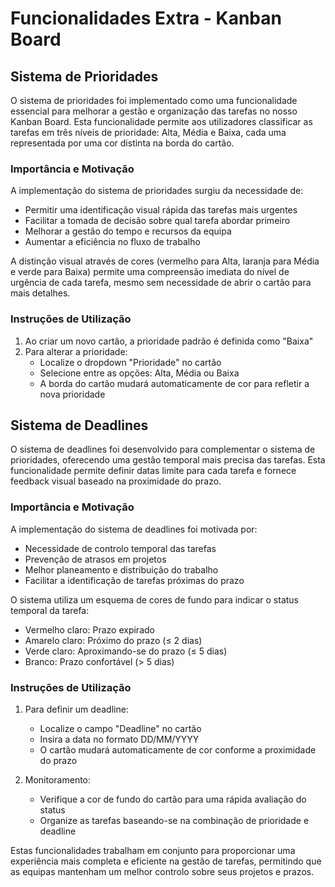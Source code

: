 # Funcionalidades Extra - Kanban Board

## Sistema de Prioridades

O sistema de prioridades foi implementado como uma funcionalidade essencial para melhorar a gestão e organização das tarefas no nosso Kanban Board. Esta funcionalidade permite aos utilizadores classificar as tarefas em três níveis de prioridade: Alta, Média e Baixa, cada uma representada por uma cor distinta na borda do cartão.

### Importância e Motivação

A implementação do sistema de prioridades surgiu da necessidade de:
- Permitir uma identificação visual rápida das tarefas mais urgentes
- Facilitar a tomada de decisão sobre qual tarefa abordar primeiro
- Melhorar a gestão do tempo e recursos da equipa
- Aumentar a eficiência no fluxo de trabalho

A distinção visual através de cores (vermelho para Alta, laranja para Média e verde para Baixa) permite uma compreensão imediata do nível de urgência de cada tarefa, mesmo sem necessidade de abrir o cartão para mais detalhes.

### Instruções de Utilização

1. Ao criar um novo cartão, a prioridade padrão é definida como "Baixa"
2. Para alterar a prioridade:
   - Localize o dropdown "Prioridade" no cartão
   - Selecione entre as opções: Alta, Média ou Baixa
   - A borda do cartão mudará automaticamente de cor para refletir a nova prioridade

## Sistema de Deadlines

O sistema de deadlines foi desenvolvido para complementar o sistema de prioridades, oferecendo uma gestão temporal mais precisa das tarefas. Esta funcionalidade permite definir datas limite para cada tarefa e fornece feedback visual baseado na proximidade do prazo.

### Importância e Motivação

A implementação do sistema de deadlines foi motivada por:
- Necessidade de controlo temporal das tarefas
- Prevenção de atrasos em projetos
- Melhor planeamento e distribuição do trabalho
- Facilitar a identificação de tarefas próximas do prazo

O sistema utiliza um esquema de cores de fundo para indicar o status temporal da tarefa:
- Vermelho claro: Prazo expirado
- Amarelo claro: Próximo do prazo (≤ 2 dias)
- Verde claro: Aproximando-se do prazo (≤ 5 dias)
- Branco: Prazo confortável (> 5 dias)

### Instruções de Utilização

1. Para definir um deadline:
   - Localize o campo "Deadline" no cartão
   - Insira a data no formato DD/MM/YYYY
   - O cartão mudará automaticamente de cor conforme a proximidade do prazo

2. Monitoramento:
   - Verifique a cor de fundo do cartão para uma rápida avaliação do status
   - Organize as tarefas baseando-se na combinação de prioridade e deadline

Estas funcionalidades trabalham em conjunto para proporcionar uma experiência mais completa e eficiente na gestão de tarefas, permitindo que as equipas mantenham um melhor controlo sobre seus projetos e prazos.